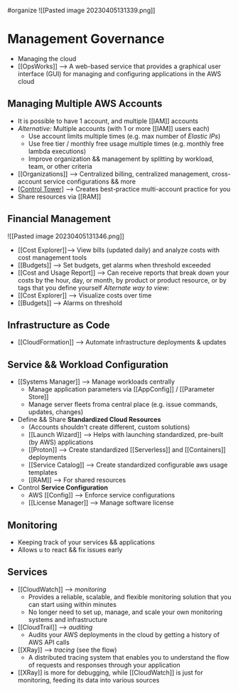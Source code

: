 #organize 
![[Pasted image 20230405131339.png]]
# Management Governance
- Managing the cloud
- [[OpsWorks]] --> A web-based service that provides a graphical user interface (GUI) for managing and configuring applications in the AWS cloud

## Managing Multiple AWS Accounts
- It is possible to have 1 account, and multiple [[IAM]] accounts
- *Alternative:* Multiple accounts (with 1 or more [[IAM]] users each)
	- Use account limits multiple times (e.g. max number of *Elastic IPs*)
	- Use free tier / monthly free usage multiple times (e.g. monthly free lambda executions)
	- Improve organization && management by splitting by workload, team, or other criteria
- [[Organizations]] --> Centralized billing, centralized management, cross-account service configurations && more
- [[Control Tower]](new) --> Creates best-practice multi-account practice for you
- Share resources via [[RAM]]

## Financial Management
![[Pasted image 20230405131346.png]]
- [[Cost Explorer]]--> View bills (updated daily) and analyze costs with cost management tools
- [[Budgets]] --> Set budgets, get alarms when threshold exceeded
- [[Cost and Usage Report]] --> Can receive reports that break down your costs by the hour, day, or month, by product or product resource, or by tags that you define yourself
*Alternate way to view:*
- [[Cost Explorer]] --> Visualize costs over time
- [[Budgets]] --> Alarms on threshold


## Infrastructure as Code
- [[CloudFormation]] --> Automate infrastructure deployments & updates

## Service && Workload Configuration
- [[Systems Manager]] --> Manage workloads centrally
	- Manage application parameters via [[AppConfig]] / [[Parameter Store]]
	- Manage server fleets froma  central place (e.g. issue commands, updates, changes)
- Define && Share **Standardized Cloud Resources**
	- (Accounts shouldn't create different, custom solutions)
	- [[Launch Wizard]] --> Helps with launching standardized, pre-built (by AWS) applications
	- [[Proton]] --> Create standardized [[Serverless]] and [[Containers]] deployments
	- [[Service Catalog]] --> Create standardized configurable aws usage templates
	- [[RAM]] --> For shared resources
- Control **Service Configuration**
	- AWS [[Config]] --> Enforce service configurations
	- [[License Manager]] --> Manage software license

## Monitoring
- Keeping track of your services && applications
- Allows u to react && fix issues early

## Services
- [[CloudWatch]] --> *monitoring*
	- Provides a reliable, scalable, and flexible monitoring solution that you can start using within minutes
	- No longer need to set up, manage, and scale your own monitoring systems and infrastructure
- [[CloudTrail]] --> *auditing*
	- Audits your AWS deployments in the cloud by getting a history of AWS API calls
- [[XRay]] --> *tracing* (see the flow)
	- A distributed tracing system that enables you to understand the flow of requests and responses through your application
- [[XRay]] is more for debugging, while [[CloudWatch]] is just for monitoring, feeding its data into various sources